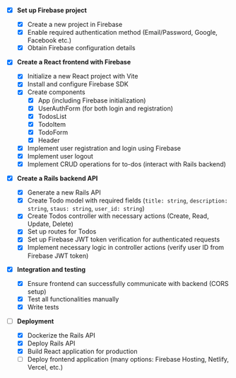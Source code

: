 - [x] **Set up Firebase project**

  - [x] Create a new project in Firebase
  - [x] Enable required authentication method (Email/Password, Google, Facebook etc.)
  - [x] Obtain Firebase configuration details

- [x] **Create a React frontend with Firebase**

  - [x] Initialize a new React project with Vite
  - [x] Install and configure Firebase SDK
  - [x] Create components
    - [x] App (including Firebase initialization)
    - [x] UserAuthForm (for both login and registration)
    - [x] TodosList
    - [x] TodoItem
    - [x] TodoForm
    - [x] Header
  - [x] Implement user registration and login using Firebase
  - [x] Implement user logout
  - [x] Implement CRUD operations for to-dos (interact with Rails backend)

- [x] **Create a Rails backend API**

  - [x] Generate a new Rails API
  - [x] Create Todo model with required fields (`title: string`, `description: string`, `staus: string`, `user_id: string`)
  - [x] Create Todos controller with necessary actions (Create, Read, Update, Delete)
  - [x] Set up routes for Todos
  - [x] Set up Firebase JWT token verification for authenticated requests
  - [x] Implement necessary logic in controller actions (verify user ID from Firebase JWT token)

- [x] **Integration and testing**

  - [x] Ensure frontend can successfully communicate with backend (CORS setup)
  - [x] Test all functionalities manually
  - [x] Write tests

- [ ] **Deployment**
  - [x] Dockerize the Rails API
  - [x] Deploy Rails API
  - [x] Build React application for production
  - [ ] Deploy frontend application (many options: Firebase Hosting, Netlify, Vercel, etc.)
